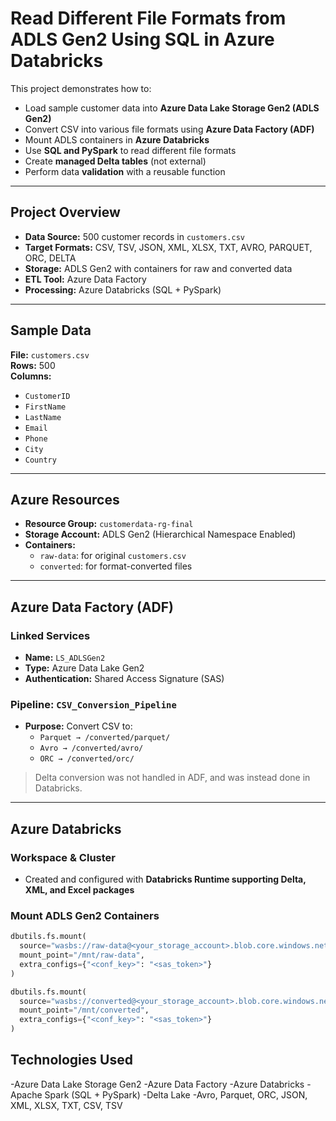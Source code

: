# Read Different File Formats from ADLS Gen2 Using SQL in Azure Databricks

This project demonstrates how to:
- Load sample customer data into **Azure Data Lake Storage Gen2 (ADLS Gen2)**
- Convert CSV into various file formats using **Azure Data Factory (ADF)**
- Mount ADLS containers in **Azure Databricks**
- Use **SQL and PySpark** to read different file formats
- Create **managed Delta tables** (not external)
- Perform data **validation** with a reusable function

---

## Project Overview

- **Data Source:** 500 customer records in `customers.csv`
- **Target Formats:** CSV, TSV, JSON, XML, XLSX, TXT, AVRO, PARQUET, ORC, DELTA
- **Storage:** ADLS Gen2 with containers for raw and converted data
- **ETL Tool:** Azure Data Factory
- **Processing:** Azure Databricks (SQL + PySpark)

---

## Sample Data

**File:** `customers.csv`  
**Rows:** 500  
**Columns:**
- `CustomerID`
- `FirstName`
- `LastName`
- `Email`
- `Phone`
- `City`
- `Country`

---

## Azure Resources

- **Resource Group:** `customerdata-rg-final`
- **Storage Account:** ADLS Gen2 (Hierarchical Namespace Enabled)
- **Containers:**
  - `raw-data`: for original `customers.csv`
  - `converted`: for format-converted files

---

## Azure Data Factory (ADF)

### Linked Services

- **Name:** `LS_ADLSGen2`
- **Type:** Azure Data Lake Gen2
- **Authentication:** Shared Access Signature (SAS)

### Pipeline: `CSV_Conversion_Pipeline`

- **Purpose:** Convert CSV to:
  - `Parquet → /converted/parquet/`
  - `Avro → /converted/avro/`
  - `ORC → /converted/orc/`

> Delta conversion was not handled in ADF, and was instead done in Databricks.

---

## Azure Databricks

### Workspace & Cluster

- Created and configured with **Databricks Runtime supporting Delta, XML, and Excel packages**

### Mount ADLS Gen2 Containers

```python
dbutils.fs.mount(
  source="wasbs://raw-data@<your_storage_account>.blob.core.windows.net/",
  mount_point="/mnt/raw-data",
  extra_configs={"<conf_key>": "<sas_token>"}
)

dbutils.fs.mount(
  source="wasbs://converted@<your_storage_account>.blob.core.windows.net/",
  mount_point="/mnt/converted",
  extra_configs={"<conf_key>": "<sas_token>"}
)
```
## Technologies Used

-Azure Data Lake Storage Gen2
-Azure Data Factory
-Azure Databricks
-Apache Spark (SQL + PySpark)
-Delta Lake
-Avro, Parquet, ORC, JSON, XML, XLSX, TXT, CSV, TSV

